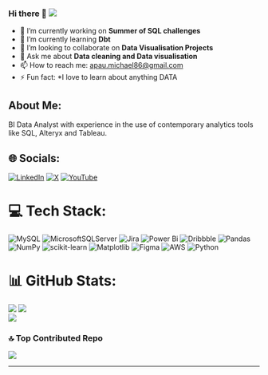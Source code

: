 ### Hi there 👋                                                                        [![](https://visitcount.itsvg.in/api?id=Data4Dev21&icon=0&color=0)](https://visitcount.itsvg.in)

- 🔭 I’m currently working on **Summer of SQL challenges**
- 🌱 I’m currently learning **Dbt**
- 👯 I’m looking to collaborate on **Data Visualisation Projects**
- 💬 Ask me about **Data cleaning and Data visualisation**
- 📫 How to reach me: apau.michael86@gmail.com
- ⚡ Fun fact: *I love to learn about anything DATA

## About Me:

BI Data Analyst with experience in the use of contemporary analytics tools like SQL, Alteryx and Tableau.

## 🌐 Socials:
[![LinkedIn](https://img.shields.io/badge/LinkedIn-%230077B5.svg?logo=linkedin&logoColor=white)](https://linkedin.com/in/michael-apau-165914a2) [![X](https://img.shields.io/badge/X-black.svg?logo=X&logoColor=white)](https://x.com/@apaumichael86) [![YouTube](https://img.shields.io/badge/YouTube-%23FF0000.svg?logo=YouTube&logoColor=white)](https://youtube.com/@data4dev375) 

# 💻 Tech Stack:
![MySQL](https://img.shields.io/badge/mysql-%2300000f.svg?style=for-the-badge&logo=mysql&logoColor=white) ![MicrosoftSQLServer](https://img.shields.io/badge/Microsoft%20SQL%20Server-CC2927?style=for-the-badge&logo=microsoft%20sql%20server&logoColor=white) ![Jira](https://img.shields.io/badge/jira-%230A0FFF.svg?style=for-the-badge&logo=jira&logoColor=white) ![Power Bi](https://img.shields.io/badge/power_bi-F2C811?style=for-the-badge&logo=powerbi&logoColor=black) ![Dribbble](https://img.shields.io/badge/Dribbble-EA4C89?style=for-the-badge&logo=dribbble&logoColor=white) ![Pandas](https://img.shields.io/badge/pandas-%23150458.svg?style=for-the-badge&logo=pandas&logoColor=white) ![NumPy](https://img.shields.io/badge/numpy-%23013243.svg?style=for-the-badge&logo=numpy&logoColor=white) ![scikit-learn](https://img.shields.io/badge/scikit--learn-%23F7931E.svg?style=for-the-badge&logo=scikit-learn&logoColor=white) ![Matplotlib](https://img.shields.io/badge/Matplotlib-%23ffffff.svg?style=for-the-badge&logo=Matplotlib&logoColor=black) ![Figma](https://img.shields.io/badge/figma-%23F24E1E.svg?style=for-the-badge&logo=figma&logoColor=white) ![AWS](https://img.shields.io/badge/AWS-%23FF9900.svg?style=for-the-badge&logo=amazon-aws&logoColor=white) ![Python](https://img.shields.io/badge/python-3670A0?style=for-the-badge&logo=python&logoColor=ffdd54)
# 📊 GitHub Stats:
![](https://github-readme-stats.vercel.app/api?username=Data4Dev21&theme=dark&hide_border=false&include_all_commits=true&count_private=false)
![](https://github-readme-streak-stats.herokuapp.com/?user=Data4Dev21&theme=dark&hide_border=false)<br/>
![](https://github-readme-stats.vercel.app/api/top-langs/?username=Data4Dev21&theme=dark&hide_border=false&include_all_commits=true&count_private=false&layout=compact)

### 🔝 Top Contributed Repo
![](https://github-contributor-stats.vercel.app/api?username=Data4Dev21&limit=5&theme=dark&combine_all_yearly_contributions=true)

---

<!-- Proudly created with GPRM ( https://gprm.itsvg.in ) -->
